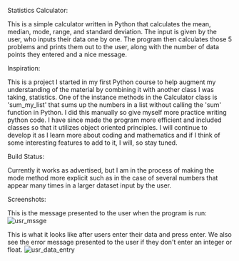 Statistics Calculator:


  This is a simple calculator written in Python that calculates the mean, median, mode, range, and standard deviation. The input is given by the user, who inputs their data one by one. The program then calculates those 5 problems and prints them out to the user, along with the number of data points they entered and a nice message. 

Inspiration:


   This is a project I started in my first Python course to help augment my understanding of the material by combining it with another class I was taking, statistics. One of the instance methods in the Calculator class is 'sum_my_list' that sums up the numbers in a list without calling the 'sum' function in Python. I did this manually so give myself more practice writing python code. I have since made the program more efficient and included classes so that it utilizes object oriented principles. I will continue to develop it as I learn more about coding and mathematics and if I think of some interesting features to add to it, I will, so stay tuned. 
    
Build Status:


  Currently it works as advertised, but I am in the process of making the mode method more explicit such as in the case of several numbers that appear many times in a larger dataset input by the user. 

Screenshots:


This is the message presented to the user when the program is run:
![usr_mssge](https://user-images.githubusercontent.com/22042867/48682863-5e918c80-eb78-11e8-8e49-4fe97781dd1e.PNG)


This is what it looks like after users enter their data and press enter. We also see the error message presented to the user if they don't enter an integer or float. 
![usr_data_entry](https://user-images.githubusercontent.com/22042867/48682891-7d901e80-eb78-11e8-8910-cd1309f1e050.PNG)
